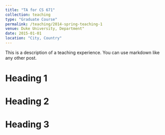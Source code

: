 ```yaml
---
title: "TA for CS 671"
collection: teaching
type: "Graduate Course"
permalink: /teaching/2014-spring-teaching-1
venue: Duke University, Department"
date: 2015-01-01
location: "City, Country"
---
```


This is a description of a teaching experience. You can use markdown like any other post.

Heading 1
======

Heading 2
======

Heading 3
======

